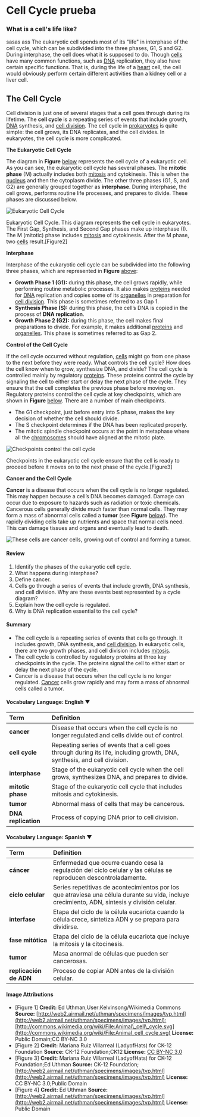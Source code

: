 # Cell Cycle prueba

### **What is a cell's life like?**

sasas ass The eukaryotic cell spends most of its "life" in interphase of the cell cycle, which can be subdivided into the three phases, G1, S and G2. During interphase, the cell does what it is supposed to do. Though [cells](https://www.ck12.org/c/biology/cells) have many common functions, such as [DNA](https://www.ck12.org/c/biology/dna) replication, they also have certain specific functions. That is, during the life of a [heart](https://www.ck12.org/c/biology/heart) cell, the cell would obviously perform certain different activities than a kidney cell or a liver cell.

## The Cell Cycle

Cell division is just one of several stages that a cell goes through during its lifetime. The **cell cycle** is a repeating series of events that include growth, [DNA](https://www.ck12.org/c/biology/dna) synthesis, and [cell division](https://www.ck12.org/c/biology/cell-division). The cell cycle in [prokaryotes](https://www.ck12.org/c/biology/prokaryotes) is quite simple: the cell grows, its DNA replicates, and the cell divides. In eukaryotes, the cell cycle is more complicated.

**The Eukaryotic Cell Cycle**

The diagram in **Figure** [below](https://www.ck12.org/c/biology/cell-cycle/lesson/Cell-Cycle-BIO/?referrer=concept_details#x-ck12-RXVrYXJ5b3RpYy1DZWxsLUN5Y2xl) represents the cell cycle of a eukaryotic cell. As you can see, the eukaryotic cell cycle has several phases. The **mitotic phase** \(M\) actually includes both [mitosis](https://www.ck12.org/c/biology/mitosis) and cytokinesis. This is when the [nucleus](https://www.ck12.org/c/biology/nucleus) and then the cytoplasm divide. The other three phases \(G1, S, and G2\) are generally grouped together as **interphase**. During interphase, the cell grows, performs routine life processes, and prepares to divide. These phases are discussed below. 

![Eukaryotic Cell Cycle](https://dr282zn36sxxg.cloudfront.net/datastreams/f-d%3Acc0a040c5a6012f2eb0df1c9422a25d89f12c120a9ea13e05dd58db7%2BIMAGE_THUMB_POSTCARD_TINY%2BIMAGE_THUMB_POSTCARD_TINY.1)

Eukaryotic Cell Cycle. This diagram represents the cell cycle in eukaryotes. The First Gap, Synthesis, and Second Gap phases make up interphase \(I\). The M \(mitotic\) phase includes [mitosis](https://www.ck12.org/c/biology/mitosis) and cytokinesis. After the M phase, two [cells](https://www.ck12.org/c/biology/cells) result.\[Figure2\]

**Interphase**

Interphase of the eukaryotic cell cycle can be subdivided into the following three phases, which are represented in **Figure** [above](https://www.ck12.org/c/biology/cell-cycle/lesson/Cell-Cycle-BIO/?referrer=concept_details#x-ck12-RXVrYXJ5b3RpYy1DZWxsLUN5Y2xl):

* **Growth Phase 1 \(G1\):** during this phase, the cell grows rapidly, while performing routine metabolic processes. It also makes [proteins](https://www.ck12.org/c/biology/proteins) needed for [DNA](https://www.ck12.org/c/biology/dna) replication and copies some of its [organelles](https://www.ck12.org/c/biology/organelles) in preparation for [cell division](https://www.ck12.org/c/biology/cell-division).  This phase is sometimes referred to as Gap 1.
* **Synthesis Phase \(S\):** during this phase, the cell’s DNA is copied in the process of **DNA replication**.
* **Growth Phase 2 \(G2\):** during this phase, the cell makes final preparations to divide. For example, it makes additional [proteins](https://www.ck12.org/c/biology/proteins) and [organelles](https://www.ck12.org/c/biology/organelles). This phase is sometimes referred to as Gap 2.

**Control of the Cell Cycle**

If the cell cycle occurred without regulation, [cells](https://www.ck12.org/c/biology/cells) might go from one phase to the next before they were ready. What controls the cell cycle? How does the cell know when to grow, synthesize DNA, and divide? The cell cycle is controlled mainly by regulatory [proteins](https://www.ck12.org/c/biology/proteins). These proteins control the cycle by signaling the cell to either start or delay the next phase of the cycle. They ensure that the cell completes the previous phase before moving on. Regulatory proteins control the cell cycle at key checkpoints, which are shown in **Figure** [below](https://www.ck12.org/c/biology/cell-cycle/lesson/Cell-Cycle-BIO/?referrer=concept_details#x-ck12-VGhlLUNlbGwtQ3ljbGUtYW5kLUNoZWNrcG9pbnRz). There are a number of main checkpoints.

* The G1 checkpoint, just before entry into S phase, makes the key decision of whether the cell should divide.
* The S checkpoint determines if the DNA has been replicated properly.
* The mitotic spindle checkpoint occurs at the point in metaphase where all the [chromosomes](https://www.ck12.org/c/biology/chromosomes) should have aligned at the mitotic plate.

![Checkpoints control the cell cycle](https://dr282zn36sxxg.cloudfront.net/datastreams/f-d%3Abf0f168191ca425686cb93179d6d0690d4b9690da0543fc9be18c0c9%2BIMAGE_THUMB_POSTCARD_TINY%2BIMAGE_THUMB_POSTCARD_TINY.1)

Checkpoints in the eukaryotic cell cycle ensure that the cell is ready to proceed before it moves on to the next phase of the cycle.\[Figure3\]

**Cancer and the Cell Cycle**

**Cancer** is a disease that occurs when the cell cycle is no longer regulated. This may happen because a cell’s DNA becomes damaged. Damage can occur due to exposure to hazards such as radiation or toxic chemicals. Cancerous cells generally divide much faster than normal cells. They may form a mass of abnormal cells called a **tumor** \(see **Figure** [below](https://www.ck12.org/c/biology/cell-cycle/lesson/Cell-Cycle-BIO/?referrer=concept_details#x-ck12-QmlvLTA1LTA1LVR1bW9yLWNlbGxz)\). The rapidly dividing cells take up nutrients and space that normal cells need. This can damage tissues and organs and eventually lead to death.

![These cells are cancer cells, growing out of control and forming a tumor.](https://dr282zn36sxxg.cloudfront.net/datastreams/f-d%3A58ca4b8b45e12b502fd4c6d662baef5bc0a794bca995720a9daa3ccc%2BIMAGE_THUMB_POSTCARD_TINY%2BIMAGE_THUMB_POSTCARD_TINY.1)

#### Review <a id="x-ck12-RXhwbG9yZSBNb3Jl"></a>

1. Identify the phases of the eukaryotic cell cycle.
2. What happens during interphase?
3. Define cancer.
4. Cells go through a series of events that include growth, DNA synthesis, and cell division. Why are these events best represented by a cycle diagram?
5. Explain how the cell cycle is regulated.
6. Why is DNA replication essential to the cell cycle?

#### Summary <a id="x-ck12-U3VtbWFyeQ.."></a>

* The cell cycle is a repeating series of events that cells go through. It includes growth, DNA synthesis, and [cell division](https://www.ck12.org/c/biology/cell-division). In eukaryotic cells, there are two growth phases, and cell division includes [mitosis](https://www.ck12.org/c/biology/mitosis).
* The cell cycle is controlled by regulatory proteins at three key checkpoints in the cycle. The proteins signal the cell to either start or delay the next phase of the cycle.
* Cancer is a disease that occurs when the cell cycle is no longer regulated. [Cancer](https://www.ck12.org/c/biology/cancer) cells grow rapidly and may form a mass of abnormal cells called a tumor.

#### Vocabulary Language: English ▼

| Term | Definition |
| :--- | :--- |
| **cancer** | Disease that occurs when the cell cycle is no longer regulated and cells divide out of control. |
| **cell cycle** | Repeating series of events that a cell goes through during its life, including growth, DNA, synthesis, and cell division. |
| **interphase** | Stage of the eukaryotic cell cycle when the cell grows, synthesizes DNA, and prepares to divide. |
| **mitotic phase** | Stage of the eukaryotic cell cycle that includes mitosis and cytokinesis. |
| **tumor** | Abnormal mass of cells that may be cancerous. |
| **DNA replication** | Process of copying DNA prior to cell division. |

#### Vocabulary Language: Spanish ▼

| Term | Definition |
| :--- | :--- |
| **cáncer** | Enfermedad que ocurre cuando cesa la regulación del ciclo celular y las células se reproducen descontroladamente. |
| **ciclo celular** | Series repetitivas de acontecimientos por los que atraviesa una célula durante su vida, incluye crecimiento, ADN, síntesis y división celular. |
| **interfase** | Etapa del ciclo de la célula eucariota cuando la célula crece, sintetiza ADN y se prepara para dividirse. |
| **fase mitótica** | Etapa del ciclo de la célula eucariota que incluye la mitosis y la citocinesis. |
| **tumor** | Masa anormal de células que pueden ser cancerosas. |
| **replicación de ADN** | Proceso de copiar ADN antes de la división celular. |



#### Image Attributions

* \[Figure 1\] **Credit:** Ed Uthman;User:Kelvinsong/Wikimedia Commons **Source:** [http://web2.airmail.net/uthman/specimens/images/tvp.html](http://web2.airmail.net/uthman/specimens/images/tvp.html);[http://commons.wikimedia.org/wiki/File:Animal\_cell\_cycle.svg](http://commons.wikimedia.org/wiki/File:Animal_cell_cycle.svg) **License:** Public Domain;CC BY-NC 3.0
* \[Figure 2\] **Credit:** Mariana Ruiz Villarreal \(LadyofHats\) for CK-12 Foundation **Source:** CK-12 Foundation;CK12 **License:** [CC BY-NC 3.0](http://creativecommons.org/licenses/by-nc/3.0/)
* \[Figure 3\] **Credit:** Mariana Ruiz Villarreal \(LadyofHats\) for CK-12 Foundation;Ed Uthman **Source:** CK-12 Foundation;[http://web2.airmail.net/uthman/specimens/images/tvp.html](http://web2.airmail.net/uthman/specimens/images/tvp.html) **License:** CC BY-NC 3.0;Public Domain
* \[Figure 4\] **Credit:** Ed Uthman **Source:** [http://web2.airmail.net/uthman/specimens/images/tvp.html](http://web2.airmail.net/uthman/specimens/images/tvp.html) **License:** Public Domain


